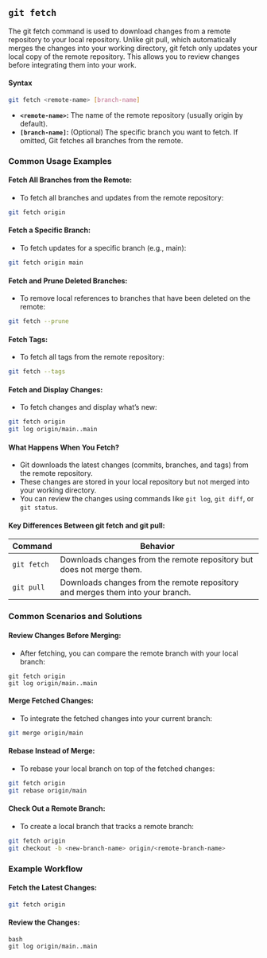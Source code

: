 ## `git fetch`

The git fetch command is used to download changes from a remote repository to your local repository. Unlike git pull, which automatically merges the changes into your working directory, git fetch only updates your local copy of the remote repository. This allows you to review changes before integrating them into your work.
#### Syntax
```bash
git fetch <remote-name> [branch-name]
```
- **`<remote-name>`:** The name of the remote repository (usually origin by default).
- **`[branch-name]`:** (Optional) The specific branch you want to fetch. If omitted, Git fetches all branches from the remote.
### Common Usage Examples
#### Fetch All Branches from the Remote:
- To fetch all branches and updates from the remote repository:
```bash
git fetch origin
```
#### Fetch a Specific Branch:
- To fetch updates for a specific branch (e.g., main):
```bash
git fetch origin main
```
#### Fetch and Prune Deleted Branches:
- To remove local references to branches that have been deleted on the remote:
```bash
git fetch --prune
```
#### Fetch Tags:
- To fetch all tags from the remote repository:
```bash
git fetch --tags
```
#### Fetch and Display Changes:
- To fetch changes and display what’s new:
```bash
git fetch origin
git log origin/main..main
```
#### What Happens When You Fetch?
- Git downloads the latest changes (commits, branches, and tags) from the remote repository.
- These changes are stored in your local repository but not merged into your working directory.
- You can review the changes using commands like `git log`, `git diff`, or `git status`.
#### Key Differences Between git fetch and git pull:
| Command | Behavior |
|-----------|-------------|
| `git fetch` | Downloads changes from the remote repository but does not merge them. |
| `git pull` | Downloads changes from the remote repository and merges them into your branch. |
### Common Scenarios and Solutions
#### Review Changes Before Merging:
- After fetching, you can compare the remote branch with your local branch:
```bash=
git fetch origin
git log origin/main..main
```
#### Merge Fetched Changes:
- To integrate the fetched changes into your current branch:
```bash
git merge origin/main
```
#### Rebase Instead of Merge:
- To rebase your local branch on top of the fetched changes:
```bash
git fetch origin
git rebase origin/main
```
#### Check Out a Remote Branch:
- To create a local branch that tracks a remote branch:
```bash
git fetch origin
git checkout -b <new-branch-name> origin/<remote-branch-name>
```
### Example Workflow
#### Fetch the Latest Changes:
```bash
git fetch origin
```
#### Review the Changes:
```
bash
git log origin/main..main
```
